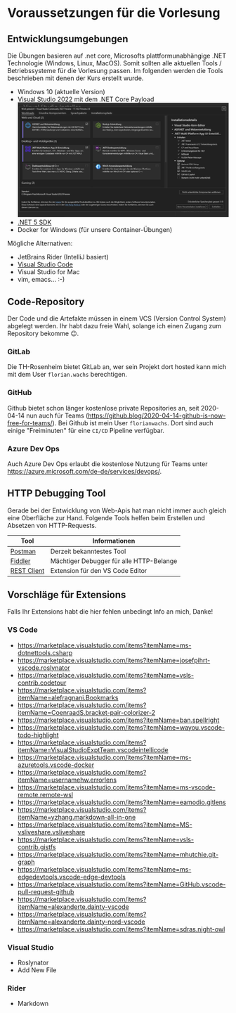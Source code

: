 # Voraussetzungen für die Vorlesung

## Entwicklungsumgebungen

Die Übungen basieren auf .net core, Microsofts plattformunabhängige .NET Technologie (Windows, Linux, MacOS). Somit sollten alle aktuellen Tools / Betriebssysteme für die Vorlesung passen. Im folgenden werden die Tools beschrieben mit denen der Kurs erstellt wurde.

- Windows 10 (aktuelle Version)
- [Visual Studio 2022](https://visualstudio.microsoft.com/) mit dem .NET Core Payload ![](./assets/vs_netcore_payload.png)
- [.NET 5 SDK](https://dotnet.microsoft.com/download)
- Docker for Windows (für unsere Container-Übungen)

Mögliche Alternativen:

- JetBrains Rider (IntelliJ basiert)
- [Visual Studio Code](https://code.visualstudio.com/)
- Visual Studio for Mac
- vim, emacs... :-)

## Code-Repository

Der Code und die Artefakte müssen in einem VCS (Version Control System) abgelegt werden.
Ihr habt dazu freie Wahl, solange ich einen Zugang zum Repository bekomme 😉.

### GitLab

Die TH-Rosenheim bietet GitLab an, wer sein Projekt dort hosted kann mich mit dem User `florian.wachs` berechtigen.

### GitHub

Github bietet schon länger kostenlose private Repositories an, seit 2020-04-14 nun auch für Teams (https://github.blog/2020-04-14-github-is-now-free-for-teams/). Bei Github ist mein User `florianwachs`. Dort sind auch einige "Freiminuten" für eine `CI/CD` Pipeline verfügbar.

### Azure Dev Ops

Auch Azure Dev Ops erlaubt die kostenlose Nutzung für Teams unter https://azure.microsoft.com/de-de/services/devops/.

## HTTP Debugging Tool

Gerade bei der Entwicklung von Web-Apis hat man nicht immer auch gleich eine Oberfläche zur Hand. Folgende Tools helfen beim Erstellen und Absetzen von HTTP-Requests.

| Tool                                                                                 | Informationen                            |
| ------------------------------------------------------------------------------------ | ---------------------------------------- |
| [Postman](https://www.postman.com/downloads/)                                        | Derzeit bekanntestes Tool                |
| [Fiddler](https://www.telerik.com/fiddler)                                           | Mächtiger Debugger für alle HTTP-Belange |
| [REST Client](https://marketplace.visualstudio.com/items?itemName=humao.rest-client) | Extension für den VS Code Editor         |

## Vorschläge für Extensions

Falls Ihr Extensions habt die hier fehlen unbedingt Info an mich, Danke!

### VS Code

- https://marketplace.visualstudio.com/items?itemName=ms-dotnettools.csharp
- https://marketplace.visualstudio.com/items?itemName=josefpihrt-vscode.roslynator
- https://marketplace.visualstudio.com/items?itemName=vsls-contrib.codetour
- https://marketplace.visualstudio.com/items?itemName=alefragnani.Bookmarks
- https://marketplace.visualstudio.com/items?itemName=CoenraadS.bracket-pair-colorizer-2
- https://marketplace.visualstudio.com/items?itemName=ban.spellright
- https://marketplace.visualstudio.com/items?itemName=wayou.vscode-todo-highlight
- https://marketplace.visualstudio.com/items?itemName=VisualStudioExptTeam.vscodeintellicode
- https://marketplace.visualstudio.com/items?itemName=ms-azuretools.vscode-docker
- https://marketplace.visualstudio.com/items?itemName=usernamehw.errorlens
- https://marketplace.visualstudio.com/items?itemName=ms-vscode-remote.remote-wsl
- https://marketplace.visualstudio.com/items?itemName=eamodio.gitlens
- https://marketplace.visualstudio.com/items?itemName=yzhang.markdown-all-in-one
- https://marketplace.visualstudio.com/items?itemName=MS-vsliveshare.vsliveshare
- https://marketplace.visualstudio.com/items?itemName=vsls-contrib.gistfs
- https://marketplace.visualstudio.com/items?itemName=mhutchie.git-graph
- https://marketplace.visualstudio.com/items?itemName=ms-edgedevtools.vscode-edge-devtools
- https://marketplace.visualstudio.com/items?itemName=GitHub.vscode-pull-request-github
- https://marketplace.visualstudio.com/items?itemName=alexanderte.dainty-vscode
- https://marketplace.visualstudio.com/items?itemName=alexanderte.dainty-nord-vscode
- https://marketplace.visualstudio.com/items?itemName=sdras.night-owl

### Visual Studio

- Roslynator
- Add New File

### Rider

- Markdown

